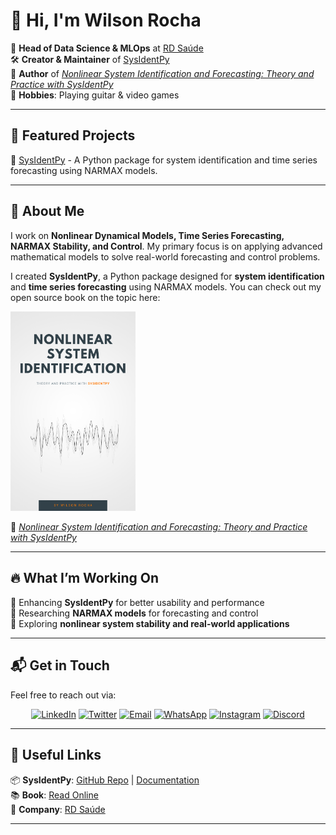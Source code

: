 # 🚀 Hi, I'm **Wilson Rocha**  

🎯 **Head of Data Science & MLOps** at [RD Saúde](https://rdsaude.com.br/)  
🛠 **Creator & Maintainer** of [SysIdentPy](https://sysidentpy.org/)  
📖 **Author** of *[Nonlinear System Identification and Forecasting: Theory and Practice with SysIdentPy](https://sysidentpy.org/book/0-Preface/)*  
🎸 **Hobbies**: Playing guitar & video games  

---

## 📌 Featured Projects  

🔹 [SysIdentPy](https://github.com/wilsonrljr/sysidentpy) - A Python package for system identification and time series forecasting using NARMAX models.   

---

## 📌 About Me  

I work on **Nonlinear Dynamical Models, Time Series Forecasting, NARMAX Stability, and Control**. My primary focus is on applying advanced mathematical models to solve real-world forecasting and control problems.  

I created **SysIdentPy**, a Python package designed for **system identification** and **time series forecasting** using NARMAX models. You can check out my open source book on the topic here:  

<a href="https://sysidentpy.org/book/0-Preface/">
  <img src="https://github.com/wilsonrljr/sysidentpy-data/blob/4085901293ba5ed5674bb2911ef4d1fa20f3438d/book/assets/Nonlinear_System_identification.png?raw=true" alt="Nonlinear System Identification" style="width: 200px; height: auto;" />
</a>

📕 *[Nonlinear System Identification and Forecasting: Theory and Practice with SysIdentPy](https://sysidentpy.org/book/0-Preface/)*  

---

## 🔥 What I’m Working On  

🔹 Enhancing **SysIdentPy** for better usability and performance  
🔹 Researching **NARMAX models** for forecasting and control  
🔹 Exploring **nonlinear system stability and real-world applications**  

---

## 📬 Get in Touch  

Feel free to reach out via:  

<p align="center">
  <a href="https://www.linkedin.com/in/wilsonrljr"><img src="https://img.icons8.com/color/48/000000/linkedin.png" alt="LinkedIn"/></a>
  <a href="https://twitter.com/wilsonrljr"><img src="https://img.icons8.com/color/48/000000/twitter.png" alt="Twitter"/></a>
  <a href="mailto:wilsonrljr@outlook.com"><img src="https://img.icons8.com/color/48/000000/gmail.png" alt="Email"/></a>
  <a href="https://wa.me/5511937791798"><img src="https://img.icons8.com/color/48/000000/whatsapp.png" alt="WhatsApp"/></a>
  <a href="https://www.instagram.com/wilsonrljr"><img src="https://img.icons8.com/color/48/000000/instagram-new.png" alt="Instagram"/></a>
  <a href="https://discord.gg/4hFZpqTf"><img src="https://img.icons8.com/color/48/000000/discord-logo.png" alt="Discord"/></a>
</p>

---

## 🔗 Useful Links  

📦 **SysIdentPy**: [GitHub Repo](https://github.com/wilsonrljr/sysidentpy) | [Documentation](https://sysidentpy.org/)  
📚 **Book**: [Read Online](https://sysidentpy.org/book/0-Preface/)  
💼 **Company**: [RD Saúde](https://rdsaude.com.br/)  

---
